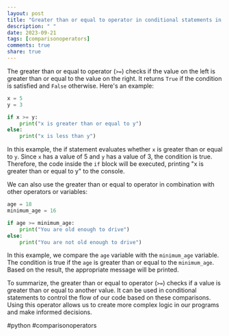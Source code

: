 ```yaml
---
layout: post
title: "Greater than or equal to operator in conditional statements in Python"
description: " "
date: 2023-09-21
tags: [comparisonoperators]
comments: true
share: true
---
```


The greater than or equal to operator (`>=`) checks if the value on the left is greater than or equal to the value on the right. It returns `True` if the condition is satisfied and `False` otherwise. Here's an example:

```python
x = 5
y = 3

if x >= y:
    print("x is greater than or equal to y")
else:
    print("x is less than y")
```

In this example, the if statement evaluates whether `x` is greater than or equal to `y`. Since `x` has a value of 5 and `y` has a value of 3, the condition is true. Therefore, the code inside the `if` block will be executed, printing "x is greater than or equal to y" to the console.

We can also use the greater than or equal to operator in combination with other operators or variables:

```python
age = 18
minimum_age = 16

if age >= minimum_age:
    print("You are old enough to drive")
else:
    print("You are not old enough to drive")
```

In this example, we compare the `age` variable with the `minimum_age` variable. The condition is true if the `age` is greater than or equal to the `minimum_age`. Based on the result, the appropriate message will be printed.

To summarize, the greater than or equal to operator (`>=`) checks if a value is greater than or equal to another value. It can be used in conditional statements to control the flow of our code based on these comparisons. Using this operator allows us to create more complex logic in our programs and make informed decisions. 

#python #comparisonoperators
